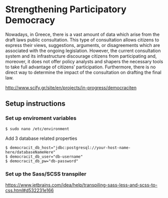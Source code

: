 # Strengthening Participatory Democracy

Nowadays, in Greece, there is a vast amount of data which arise from the draft laws public consultation. This type of consultation allows citizens to express their views, suggestions, arguments, or disagreements which are associated with the ongoing legislation. However, the current consultation system and its infrastructure discourage citizens from participating and, moreover, it does not offer policy analysts and shapers the necessary tools to take full advantage of citizens’ participation. Furthermore, there is no direct way to determine the impact of the consultation on drafting the final law.

http://www.scify.gr/site/en/projects/in-progress/democraciten

## Setup instructions


### Set up enviroment variables
```
$ sudo nano /etc/environment
```

Add 3 database related properties
```
$ democracit_db_host="jdbc:postgresql://your-host-name-here/databaseNameHere"
$ democracit_db_user="db-username"
$ democracit_db_pw="db-password"
```

### Set up the Sass/SCSS transpiler

https://www.jetbrains.com/idea/help/transpiling-sass-less-and-scss-to-css.html#d532231e166